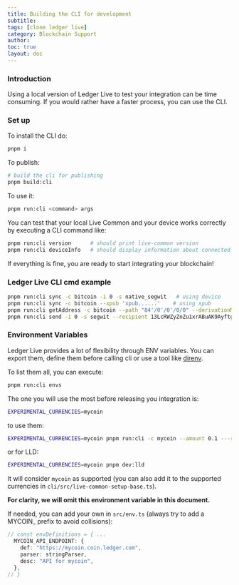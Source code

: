 ```yaml
---
title: Building the CLI for development
subtitle:
tags: [clone ledger live]
category: Blockchain Support
author:
toc: true
layout: doc
---
```


### Introduction

Using a local version of Ledger Live to test your integration can be time consuming. If you would rather have a faster process, you can use the CLI.

### Set up

To install the CLI do:

```sh
pnpm i
```

To publish:

```sh
# build the cli for publishing
pnpm build:cli
```

To use it:
```sh
pnpm run:cli <command> args
```

You can test that your local Live Common and your device works correctly by executing a CLI command like:

```sh
pnpm run:cli version      # should print live-common version
pnpm run:cli deviceInfo   # should display information about connected device
```

If everything is fine, you are ready to start integrating your blockchain!


### Ledger Live CLI cmd example

```sh
pnpm run:cli sync -c bitcoin -i 0 -s native_segwit   # using device
pnpm run:cli sync -c bitcoin --xpub 'xpub......'    # using xpub
pnpm run:cli getAddress -c bitcoin --path "84'/0'/0'/0/0" --derivationMode ''
pnpm run:cli send -i 0 -s segwit --recipient 13LcRWZyZnZu1xrABuAK9Ayftg4kfVs1AA --amount 0.00056 --feePerByte 5
```

### Environment Variables

Ledger Live provides a lot of flexibility through ENV variables. You can export them, define them before calling cli or use a tool like [direnv](https://direnv.net/).

To list them all, you can execute:

```sh
pnpm run:cli envs
```

The one you will use the most before releasing you integration is:

```sh
EXPERIMENTAL_CURRENCIES=mycoin
```

to use them:
```sh
EXPERIMENTAL_CURRENCIES=mycoin pnpm run:cli -c mycoin --amount 0.1 ---recipient mycoinaddr -i 0
```

or for LLD:
```sh
EXPERIMENTAL_CURRENCIES=mycoin pnpm dev:lld
```

It will consider `mycoin` as supported (you can also add it to the supported currencies in `cli/src/live-common-setup-base.ts`).

**For clarity, we will omit this environment variable in this document.**

If needed, you can add your own in `src/env.ts` (always try to add a MYCOIN\_ prefix to avoid collisions):

```ts
// const envDefinitions = { ...
  MYCOIN_API_ENDPOINT: {
    def: "https://mycoin.coin.ledger.com",
    parser: stringParser,
    desc: "API for mycoin",
  },
// }
```


